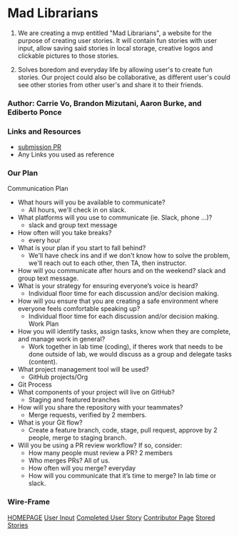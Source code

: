 # Mad Librarians

1. We are creating a mvp entitled "Mad Librarians", a website for the purpose of creating user stories. It will contain fun stories with user input, allow saving said stories in local storage, creative logos and clickable pictures to those stories.

2. Solves boredom and everyday life by allowing user's to create fun stories. Our project could also be collaborative, as different user's could see other stories from other user's and share it to their friends. 

### Author: Carrie Vo, Brandon Mizutani, Aaron Burke, and Ediberto Ponce

### Links and Resources
* [submission PR](http://xyz.com)
* Any Links you used as reference

### Our Plan
Communication Plan
- What hours will you be available to communicate?
  * All hours, we'll check in on slack.
- What platforms will you use to communicate (ie. Slack, phone …)?
  * slack and group text message
- How often will you take breaks?
  * every hour
- What is your plan if you start to fall behind?
  * We'll have check ins and if we don't know how to solve the problem, we'll reach out to each other, then TA, then instructor.
- How will you communicate after hours and on the weekend?
slack and group text message.
- What is your strategy for ensuring everyone’s voice is heard?
  * Individual floor time for each discussion and/or decision making.
- How will you ensure that you are creating a safe environment where everyone feels comfortable speaking up?
  * Individual floor time for each discussion and/or decision making.
Work Plan
- How you will identify tasks, assign tasks, know when they are complete, and manage work in general?
  * Work together in lab time (coding), if theres work that needs to be done outside of lab, we would discuss as a group and delegate tasks (content).
- What project management tool will be used?
  * GitHub projects/Org
- Git Process
- What components of your project will live on GitHub?
  * Staging and featured branches
- How will you share the repository with your teammates?
  * Merge requests, verified by 2 members.
- What is your Git flow?
  * Create a feature branch, code, stage, pull request, approve by 2 people, merge to staging branch.
- Will you be using a PR review workflow? If so, consider:
  * How many people must review a PR? 2 members
  * Who merges PRs? All of us.
  * How often will you merge? everyday
  * How will you communicate that it’s time to merge? In lab time or slack.

### Wire-Frame

[HOMEPAGE](img/homepage.png)
[User Input](img/form-page.png)
[Completed User Story](img/completed-story.png)
[Contributor Page](img/contributor-page.png)
[Stored Stories](img/saved-stories.png)
